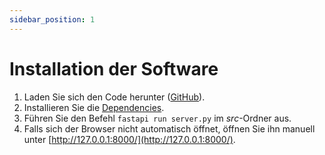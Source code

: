```yaml
---
sidebar_position: 1
---
```


# Installation der Software

1. Laden Sie sich den Code herunter ([GitHub](https://github.com/BenSt099/Bachelorarbeit-EGraphs)).
2. Installieren Sie die [Dependencies](http://127.0.0.1:8000/docs/installation/dependencies).
3. Führen Sie den Befehl `fastapi run server.py` im _src_-Ordner aus.
4. Falls sich der Browser nicht automatisch öffnet, öffnen Sie ihn manuell unter [http://127.0.0.1:8000/](http://127.0.0.1:8000/).

